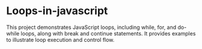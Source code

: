 # Loops-in-javascript
This project demonstrates JavaScript loops, including while, for, and do-while loops, along with break and continue statements. It provides examples to illustrate loop execution and control flow.
